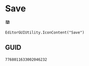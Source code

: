 # Save
![](/img/Save.png)

``` CSharp
EditorGUIUtility.IconContent("Save")
```
## GUID
```
7768011633002046232
```
